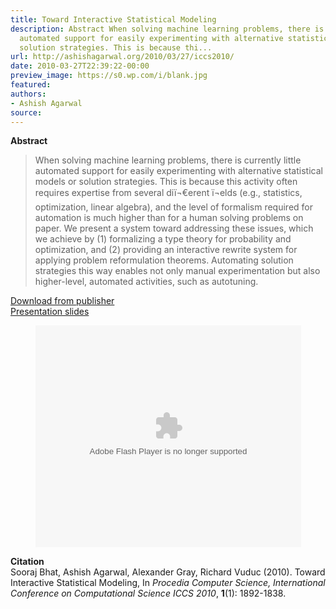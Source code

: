 ```yaml
---
title: Toward Interactive Statistical Modeling
description: Abstract When solving machine learning problems, there is currently little
  automated support for easily experimenting with alternative statistical models or
  solution strategies. This is because thi...
url: http://ashishagarwal.org/2010/03/27/iccs2010/
date: 2010-03-27T22:39:22-00:00
preview_image: https://s0.wp.com/i/blank.jpg
featured:
authors:
- Ashish Agarwal
source:
---
```


<p><strong>Abstract</strong></p>
<blockquote><p>When solving machine learning problems, there is currently little automated support for easily experimenting with alternative statistical models or solution strategies. This is because this activity often requires expertise from several di&iuml;&not;&euro;erent &iuml;&not;&#129;elds (e.g., statistics, optimization, linear algebra), and the level of formalism required for automation is much higher than for a human solving problems on paper. We present a system toward addressing these issues, which we achieve by (1) formalizing a type theory for probability and optimization, and (2) providing an interactive rewrite system for applying problem reformulation theorems. Automating solution strategies this way enables not only manual experimentation but also higher-level, automated activities, such as autotuning.</p></blockquote>
<p><a href="http://dx.doi.org/10.1016/j.procs.2010.04.205" class="html">Download from publisher</a><br/>
<a href="http://ashishagarwal.org/wp-content/uploads/2010/06/ICCS_2010_Talk.pdf" class="pdf">Presentation slides</a></p>
<p></p><center>
<div style="width:425px"><object width="425" height="355"><param name="movie" value="http://static.slidesharecdn.com/swf/ssplayer2.swf?doc=iccs2010talk-101219124801-phpapp01&amp;rel=0&amp;stripped_title=iccs-2010-talk&amp;userName=agarwal1975"/><param name="allowFullScreen" value="true"/><param name="allowScriptAccess" value="always"/><embed name="__sse6242390" src="http://static.slidesharecdn.com/swf/ssplayer2.swf?doc=iccs2010talk-101219124801-phpapp01&amp;rel=0&amp;stripped_title=iccs-2010-talk&amp;userName=agarwal1975" type="application/x-shockwave-flash" allowscriptaccess="always" allowfullscreen="true" width="425" height="355"></embed></object></div>
<p></p></center>
<p><strong>Citation</strong><br/>
Sooraj Bhat, Ashish Agarwal, Alexander Gray, Richard Vuduc (2010). Toward Interactive Statistical Modeling, In <em>Procedia Computer Science, International Conference on Computational Science ICCS 2010</em>, <strong>1</strong>(1): 1892-1838.</p>

